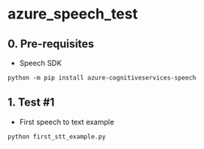 # azure_speech_test

## 0. Pre-requisites

- Speech SDK

```
python -m pip install azure-cognitiveservices-speech
```

## 1. Test #1 
-  First speech to text example

``` 
python first_stt_example.py
```
 